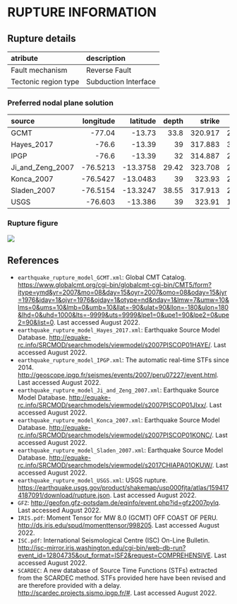 # RUPTURE INFORMATION
    
## Rupture details

| atribute             | description          |
|:---------------------|:---------------------|
| Fault mechanism       | Reverse Fault        |
| Tectonic region type | Subduction Interface |

### Preferred nodal plane solution

| source           |   longitude |   latitude |   depth |   strike |     dip |   rake |   mag |
|:-----------------|------------:|-----------:|--------:|---------:|--------:|-------:|------:|
| GCMT             |    -77.04   |   -13.73   |   33.8  |  320.917 | 28.0009 |  63    |  8    |
| Hayes_2017       |    -76.6    |   -13.39   |   39    |  317.883 | 30.0012 |  61.22 |  8.17 |
| IPGP             |    -76.6    |   -13.39   |   32    |  314.887 | 23.0011 |  53    |  8.1  |
| Ji_and_Zeng_2007 |    -76.5213 |   -13.3758 |   29.42 |  323.708 | 27.0007 |  66.91 |  8    |
| Konca_2007       |    -76.5427 |   -13.0483 |   39    |  323.93  | 27.0009 |  60.76 |  8    |
| Sladen_2007      |    -76.5154 |   -13.3247 |   38.55 |  317.913 | 20.9506 |  60.93 |  8    |
| USGS             |    -76.603  |   -13.386  |   39    |  323.91  | 14.0005 |  63    |  8.17 |

### Rupture figure

![](earthquake_ruptures.png)

## References

- `earthquake_rupture_model_GCMT.xml`: Global CMT Catalog. https://www.globalcmt.org/cgi-bin/globalcmt-cgi-bin/CMT5/form?itype=ymd&yr=2007&mo=08&day=15&oyr=2007&omo=08&oday=15&jyr=1976&jday=1&ojyr=1976&ojday=1&otype=nd&nday=1&lmw=7&umw=10&lms=0&ums=10&lmb=0&umb=10&llat=-90&ulat=90&llon=-180&ulon=180&lhd=0&uhd=1000&lts=-9999&uts=9999&lpe1=0&upe1=90&lpe2=0&upe2=90&list=0. Last accessed August 2022.
- `earthquake_rupture_model_Hayes_2017.xml`: Earthquake Source Model Database. http://equake-rc.info/SRCMOD/searchmodels/viewmodel/s2007PISCOP01HAYE/. Last accessed August 2022.
- `earthquake_rupture_model_IPGP.xml`: The automatic real-time STFs since 2014. http://geoscope.ipgp.fr/seismes/events/2007/peru07227/event.html. Last accessed August 2022.
- `earthquake_rupture_model_Ji_and_Zeng_2007.xml`: Earthquake Source Model Database. http://equake-rc.info/SRCMOD/searchmodels/viewmodel/s2007PISCOP01JIxx/. Last accessed August 2022. 
- `earthquake_rupture_model_Konca_2007.xml`: Earthquake Source Model Database. http://equake-rc.info/SRCMOD/searchmodels/viewmodel/s2007PISCOP01KONC/. Last accessed August 2022.
- `earthquake_rupture_model_Sladen_2007.xml`: Earthquake Source Model Database. http://equake-rc.info/SRCMOD/searchmodels/viewmodel/s2017CHIAPA01OKUW/. Last accessed August 2022.
- `earthquake_rupture_model_USGS.xml`: USGS rupture. https://earthquake.usgs.gov/product/shakemap/usp000fjta/atlas/1594174187091/download/rupture.json. Last accessed August 2022.
- `GFZ`: http://geofon.gfz-potsdam.de/eqinfo/event.php?id=gfz2007pylq. Last accessed August 2022. 
- `IRIS.pdf`: Moment Tensor for MW 8.0 (GCMT) OFF COAST OF PERU. http://ds.iris.edu/spud/momenttensor/998205. Last accessed August 2022.
- `ISC.pdf`: International Seismological Centre (ISC) On-Line Bulletin. http://isc-mirror.iris.washington.edu/cgi-bin/web-db-run?event_id=12804735&out_format=ISF2&request=COMPREHENSIVE. Last accessed August 2022. 
- `SCARDEC`: A new database of Source Time Functions (STFs) extracted from the SCARDEC method. STFs provided here have been revised and are therefore provided with a delay. http://scardec.projects.sismo.ipgp.fr/#. Last accessed August 2022. 